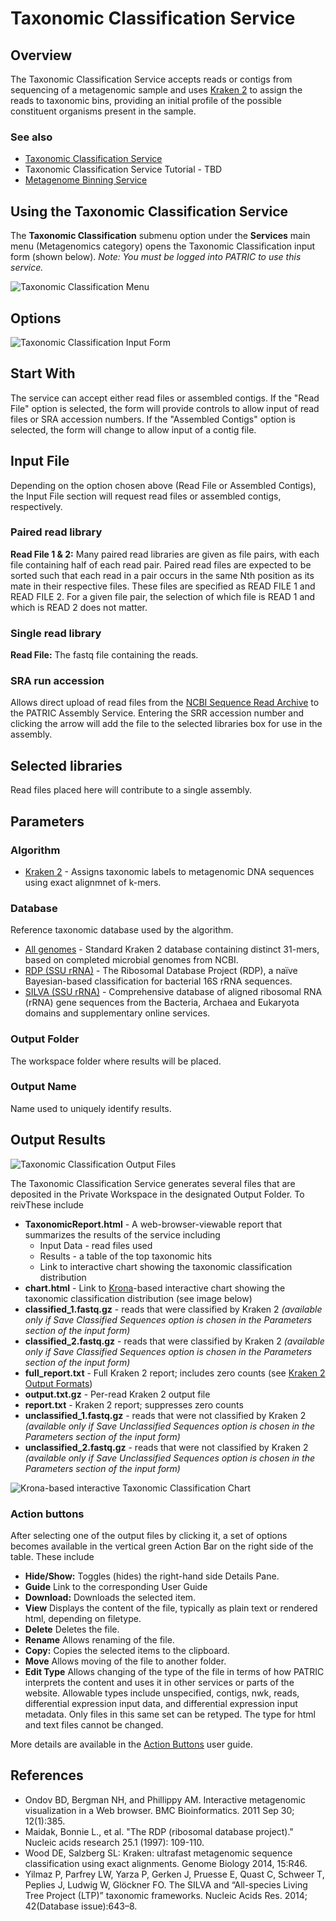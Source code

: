 # Taxonomic Classification Service

## Overview
The Taxonomic Classification Service accepts reads or contigs from sequencing of a metagenomic sample and uses [Kraken 2](http://genomebiology.com/2014/15/3/R46) to assign the reads to taxonomic bins, providing an initial profile of the possible constituent organisms present in the sample.

### See also
  * [Taxonomic Classification Service](https://patricbrc.org/app/TaxonomicClassification)
  * Taxonomic Classification Service Tutorial - TBD
  * [Metagenome Binning Service](./metagenome_binning_service.html)

## Using the Taxonomic Classification Service
The **Taxonomic Classification** submenu option under the **Services** main menu (Metagenomics category) opens the Taxonomic Classification input form (shown below). *Note: You must be logged into PATRIC to use this service.*

![Taxonomic Classification Menu](../images/services_menu.png)

## Options
![Taxonomic Classification Input Form](../images/taxonomic_classification_input_form_v2.png)

## Start With
The service can accept either read files or assembled contigs. If the "Read File" option is selected, the form will provide controls to allow input of read files or SRA accession numbers.  If the "Assembled Contigs" option is selected, the form will change to allow input of a contig file.   

## Input File
Depending on the option chosen above (Read File or Assembled Contigs), the Input File section will request read files or assembled contigs, respectively.

### Paired read library
**Read File 1 & 2:**  Many paired read libraries are given as file pairs, with each file containing half of each read pair. Paired read files are expected to be sorted such that each read in a pair occurs in the same Nth position as its mate in their respective files. These files are specified as READ FILE 1 and READ FILE 2. For a given file pair, the selection of which file is READ 1 and which is READ 2 does not matter.

### Single read library
**Read File:** The fastq file containing the reads.

### SRA run accession
Allows direct upload of read files from the [NCBI Sequence Read Archive](https://www.ncbi.nlm.nih.gov/sra) to the PATRIC Assembly Service. Entering the SRR accession number and clicking the arrow will add the file to the selected libraries box for use in the assembly.

## Selected libraries
Read files placed here will contribute to a single assembly.

## Parameters

### Algorithm

 * [Kraken 2](http://genomebiology.com/2014/15/3/R46) - Assigns taxonomic labels to metagenomic DNA sequences using exact alignmnet of k-mers.

### Database
Reference taxonomic database used by the algorithm.

* [All genomes](https://ccb.jhu.edu/software/kraken2/index.shtml?t=manual#standard-kraken-2-database) - Standard Kraken 2 database containing distinct 31-mers, based on completed microbial genomes from NCBI.
* [RDP (SSU rRNA)](https://academic.oup.com/nar/article/25/1/109/1083216) - The Ribosomal Database Project (RDP), a naïve Bayesian-based classification for bacterial 16S rRNA sequences.
* [SILVA (SSU rRNA)](https://doi.org/10.1093/nar/gkt1209) - Comprehensive database of aligned ribosomal RNA (rRNA) gene sequences from the Bacteria, Archaea and Eukaryota domains and supplementary online services. 

### Output Folder
The workspace folder where results will be placed.

### Output Name
Name used to uniquely identify results.

## Output Results
![Taxonomic Classification Output Files](../images/taxonomic_classification_output_files_v2.png)

The Taxonomic Classification Service generates several files that are deposited in the Private Workspace in the designated Output Folder. To reivThese include

 * **TaxonomicReport.html** - A web-browser-viewable report that summarizes the results of the service including
   * Input Data - read files used
   * Results - a table of the top taxonomic hits
   * Link to interactive chart showing the taxonomic classification distribution
 * **chart.html** - Link to [Krona](https://www.ncbi.nlm.nih.gov/pmc/articles/PMC3190407/)-based interactive chart showing the taxonomic classification distribution (see image below)
 * **classified_1.fastq.gz** - reads that were classified by Kraken 2 *(available only if Save Classified Sequences option is chosen in the Parameters section of the input form)*
 * **classified_2.fastq.gz** - reads that were classified by Kraken 2 *(available only if Save Classified Sequences option is chosen in the Parameters section of the input form)*
 * **full_report.txt** - Full Kraken 2 report; includes zero counts (see [Kraken 2 Output Formats](https://ccb.jhu.edu/software/kraken2/index.shtml?t=manual#output-formats))
 * **output.txt.gz** - Per-read Kraken 2 output file
 * **report.txt** - Kraken 2 report; suppresses zero counts
 * **unclassified_1.fastq.gz** - reads that were not classified by Kraken 2 *(available only if Save Unclassified Sequences option is chosen in the Parameters section of the input form)*
 * **unclassified_2.fastq.gz** - reads that were not classified by Kraken 2 *(available only if Save Unclassified Sequences option is chosen in the Parameters section of the input form)*

![Krona-based interactive Taxonomic Classification Chart](../images/krona_taxonomic_classification_chart.png)

### Action buttons
After selecting one of the output files by clicking it, a set of options becomes available in the vertical green Action Bar on the right side of the table.  These include

* **Hide/Show:** Toggles (hides) the right-hand side Details Pane.
* **Guide** Link to the corresponding User Guide
* **Download:**  Downloads the selected item.
* **View** Displays the content of the file, typically as plain text or rendered html, depending on filetype.
* **Delete** Deletes the file.
* **Rename** Allows renaming of the file.
* **Copy:** Copies the selected items to the clipboard.
* **Move** Allows moving of the file to another folder.
* **Edit Type** Allows changing of the type of the file in terms of how PATRIC interprets the content and uses it in other services or parts of the website.  Allowable types include unspecified, contigs, nwk, reads, differential expression input data, and differential expression input metadata. Only files in this same set can be retyped. The type for html and text files cannot be changed.

More details are available in the [Action Buttons](../other/action_buttons.html) user guide.


## References
 * Ondov BD, Bergman NH, and Phillippy AM. Interactive metagenomic visualization in a Web browser. BMC Bioinformatics. 2011 Sep 30; 12(1):385.
 * Maidak, Bonnie L., et al. "The RDP (ribosomal database project)." Nucleic acids research 25.1 (1997): 109-110.
 * Wood DE, Salzberg SL: Kraken: ultrafast metagenomic sequence classification using exact alignments. Genome Biology 2014, 15:R46.
 * Yilmaz P, Parfrey LW, Yarza P, Gerken J, Pruesse E, Quast C, Schweer T, Peplies J, Ludwig W, Glöckner FO. The SILVA and “All-species Living Tree Project (LTP)” taxonomic frameworks. Nucleic Acids Res. 2014; 42(Database issue):643–8.
 
 
